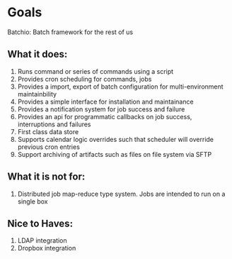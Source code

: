 # Goals 

Batchio: Batch framework for the rest of us

What it does:
-------------
1. Runs command or series of commands using a script
2. Provides cron scheduling for commands, jobs
3. Provides a import, export of batch configuration for multi-environment maintainbility
4. Provides a simple interface for installation and maintainance
5. Provides a notification system for job success and failure
6. Provides an api for programmatic callbacks on job success, interruptions and failures
7. First class data store 
8. Supports calendar logic overrides such that scheduler will override previous cron entries
9. Support archiving of artifacts such as files on file system via SFTP 

What it is not for:
-------------------
1. Distributed job map-reduce type system. Jobs are intended to run on a single box 


Nice to Haves:
--------------
1. LDAP integration
2. Dropbox integration

